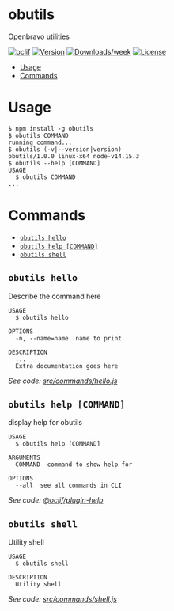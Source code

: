 obutils
=======

Openbravo utilities

[![oclif](https://img.shields.io/badge/cli-oclif-brightgreen.svg)](https://oclif.io)
[![Version](https://img.shields.io/npm/v/obutils.svg)](https://npmjs.org/package/obutils)
[![Downloads/week](https://img.shields.io/npm/dw/obutils.svg)](https://npmjs.org/package/obutils)
[![License](https://img.shields.io/npm/l/obutils.svg)](https://github.com/https://github.com/Angele91/obutils/blob/master/package.json)

<!-- toc -->
* [Usage](#usage)
* [Commands](#commands)
<!-- tocstop -->
# Usage
<!-- usage -->
```sh-session
$ npm install -g obutils
$ obutils COMMAND
running command...
$ obutils (-v|--version|version)
obutils/1.0.0 linux-x64 node-v14.15.3
$ obutils --help [COMMAND]
USAGE
  $ obutils COMMAND
...
```
<!-- usagestop -->
# Commands
<!-- commands -->
* [`obutils hello`](#obutils-hello)
* [`obutils help [COMMAND]`](#obutils-help-command)
* [`obutils shell`](#obutils-shell)

## `obutils hello`

Describe the command here

```
USAGE
  $ obutils hello

OPTIONS
  -n, --name=name  name to print

DESCRIPTION
  ...
  Extra documentation goes here
```

_See code: [src/commands/hello.js](https://github.com/Angele91/obutils/blob/v1.0.0/src/commands/hello.js)_

## `obutils help [COMMAND]`

display help for obutils

```
USAGE
  $ obutils help [COMMAND]

ARGUMENTS
  COMMAND  command to show help for

OPTIONS
  --all  see all commands in CLI
```

_See code: [@oclif/plugin-help](https://github.com/oclif/plugin-help/blob/v3.2.1/src/commands/help.ts)_

## `obutils shell`

Utility shell

```
USAGE
  $ obutils shell

DESCRIPTION
  Utility shell
```

_See code: [src/commands/shell.js](https://github.com/Angele91/obutils/blob/v1.0.0/src/commands/shell.js)_
<!-- commandsstop -->
